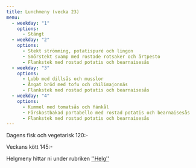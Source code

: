 ```yaml
---
title: Lunchmeny (vecka 23)
menu:
  - weekday: "1"
    options:
      - Stängt
  - weekday: "2"
    options:
      - Stekt strömming, potatispuré och lingon
      - Smörstekt svamp med rostade rotsaker och ärtpesto
      - Flankstek med rostad potatis och bearnaisesås
  - weekday: "3"
    options:
      - Lubb med dillsås och musslor
      - Ångat bröd med tofu och chilimajonnäs
      - Flankstek med rostad potatis och bearnaisesås
  - weekday: "4"
    options:
      - Kummel med tomatsås och fänkål
      - Färskostbakad portabello med rostad potatis och bearnaisesås
      - Flankstek med rostad potatis och bearnaisesås
---
```

Dagens fisk och vegetarisk 120:-

Veckans kött 145:-



Helgmeny hittar ni under rubriken [''Helg''](https://www.restaurangstoraholm.se/helg?i=2)